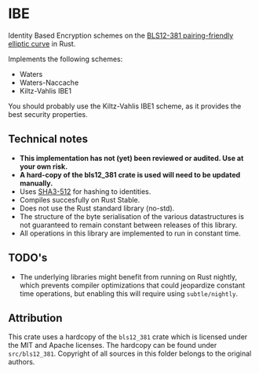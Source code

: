 # IBE
Identity Based Encryption schemes on the [BLS12-381 pairing-friendly elliptic curve](https://github.com/zkcrypto/bls12_381) in Rust.

Implements the following schemes:
* Waters
* Waters-Naccache
* Kiltz-Vahlis IBE1

You should probably use the Kiltz-Vahlis IBE1 scheme, as it provides the best security properties.

## Technical notes
* **This implementation has not (yet) been reviewed or audited. Use at your own risk.**
* **A hard-copy of the bls12_381 crate is used will need to be updated manually.**
* Uses [SHA3-512](https://crates.io/crates/tiny-keccak) for hashing to identities.
* Compiles succesfully on Rust Stable.
* Does not use the Rust standard library (no-std).
* The structure of the byte serialisation of the various datastructures is not guaranteed to remain constant between releases of this library.
* All operations in this library are implemented to run in constant time.

## TODO's
* The underlying libraries might benefit from running on Rust nightly, which prevents compiler optimizations that could jeopardize constant time operations, but enabling this will require using `subtle/nightly`.

## Attribution
This crate uses a hardcopy of the `bls12_381` crate which is licensed under the MIT and Apache licenses.
The hardcopy can be found under `src/bls12_381`.
Copyright of all sources in this folder belongs to the original authors.